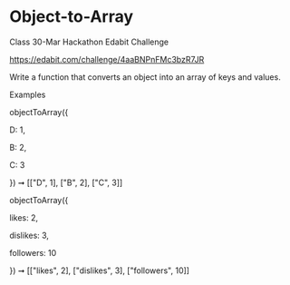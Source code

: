 # Object-to-Array
Class 30-Mar Hackathon Edabit Challenge 

https://edabit.com/challenge/4aaBNPnFMc3bzR7JR

Write a function that converts an object into an array of keys and values.

Examples

objectToArray({

  D: 1,
  
  B: 2,
  
  C: 3
  
}) ➞ [["D", 1], ["B", 2], ["C", 3]]

objectToArray({

  likes: 2,
  
  dislikes: 3,
  
  followers: 10
  
}) ➞ [["likes", 2], ["dislikes", 3], ["followers", 10]]
